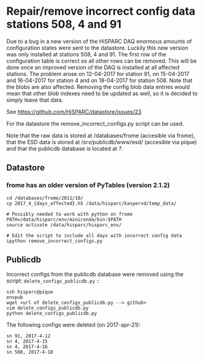 # Repair/remove incorrect config data stations 508, 4 and 91

Due to a bug in a new version of the HiSPARC DAQ enormous amounts of configuration states were sent to the datastore. Luckily this new version was only installed at stations 508, 4 and 91. The first row of the configuration table is correct so all other rows can be removed. This will be done once an improved version of the DAQ is installed at all affected stations. The problem arose on 12-04-2017 for station 91, on 15-04-2017 and 16-04-2017 for station 4 and on 18-04-2017 for station 508. Note that the blobs are also affected. Removing the config blob data entries would mean that other blob indexes need to be updated as well, so it is decided to simply leave that data.

See https://github.com/HiSPARC/datastore/issues/23

For the datastore the remove_incorrect_configs.py script can be used.

Note that the raw data is stored at /databases/frome (accesible via frome), that the ESD data is stored at /srv/publicdb/www/esd/ (accesible via pique) and that the publicdb database is located at *?*.


## Datastore
### frome has an older version of PyTables (version 2.1.2)

    cd /databases/frome/2011/10/
    cp 2017_4_{days_affected}.h5 /data/hisparc/kaspervd/temp_data/

    # Possibly needed to work with python on frome
    PATH=/data/hisparc/env/miniconda/bin:$PATH
    source activate /data/hisparc/hisparc_env/

    # Edit the script to include all days with incorrect config data
    ipython remove_incorrect_configs.py


## Publicdb

Incorrect configs from the publicdb database were removed using the script:
`delete_configs_publicdb.py` ::

    ssh hisparc@pique
    envpub
    wget <url of delete_configs_publicdb.py --> github>
    vim delete_configs_publicdb.py
    python delete_configs_publicdb.py

The following configs were deleted (on 2017-apr-21):

    sn 91, 2017-4-12
    sn 4, 2017-4-15
    sn 4, 2017-4-16
    sn 508, 2017-4-18
